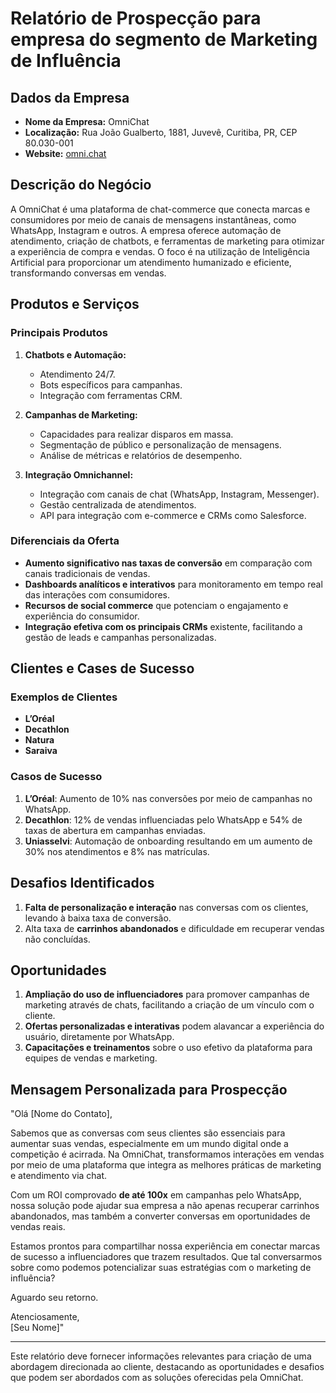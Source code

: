 # Relatório de Prospecção para empresa do segmento de Marketing de Influência

## Dados da Empresa
- **Nome da Empresa:** OmniChat
- **Localização:** Rua João Gualberto, 1881, Juvevê, Curitiba, PR, CEP 80.030-001
- **Website:** [omni.chat](https://omni.chat)
  
## Descrição do Negócio
A OmniChat é uma plataforma de chat-commerce que conecta marcas e consumidores por meio de canais de mensagens instantâneas, como WhatsApp, Instagram e outros. A empresa oferece automação de atendimento, criação de chatbots, e ferramentas de marketing para otimizar a experiência de compra e vendas. O foco é na utilização de Inteligência Artificial para proporcionar um atendimento humanizado e eficiente, transformando conversas em vendas.

## Produtos e Serviços
### Principais Produtos
1. **Chatbots e Automação:**
   - Atendimento 24/7.
   - Bots específicos para campanhas.
   - Integração com ferramentas CRM.
   
2. **Campanhas de Marketing:**
   - Capacidades para realizar disparos em massa.
   - Segmentação de público e personalização de mensagens.
   - Análise de métricas e relatórios de desempenho.

3. **Integração Omnichannel:**
   - Integração com canais de chat (WhatsApp, Instagram, Messenger).
   - Gestão centralizada de atendimentos.
   - API para integração com e-commerce e CRMs como Salesforce.

### Diferenciais da Oferta
- **Aumento significativo nas taxas de conversão** em comparação com canais tradicionais de vendas.
- **Dashboards analíticos e interativos** para monitoramento em tempo real das interações com consumidores.
- **Recursos de social commerce** que potenciam o engajamento e experiência do consumidor.
- **Integração efetiva com os principais CRMs** existente, facilitando a gestão de leads e campanhas personalizadas.

## Clientes e Cases de Sucesso
### Exemplos de Clientes
- **L’Oréal**
- **Decathlon**
- **Natura**
- **Saraiva**
  
### Casos de Sucesso
1. **L’Oréal**: Aumento de 10% nas conversões por meio de campanhas no WhatsApp.
2. **Decathlon**: 12% de vendas influenciadas pelo WhatsApp e 54% de taxas de abertura em campanhas enviadas.
3. **Uniasselvi**: Automação de onboarding resultando em um aumento de 30% nos atendimentos e 8% nas matrículas.

## Desafios Identificados
1. **Falta de personalização e interação** nas conversas com os clientes, levando à baixa taxa de conversão.
2. Alta taxa de **carrinhos abandonados** e dificuldade em recuperar vendas não concluídas.

## Oportunidades
1. **Ampliação do uso de influenciadores** para promover campanhas de marketing através de chats, facilitando a criação de um vínculo com o cliente.
2. **Ofertas personalizadas e interativas** podem alavancar a experiência do usuário, diretamente por WhatsApp.
3. **Capacitações e treinamentos** sobre o uso efetivo da plataforma para equipes de vendas e marketing.

## Mensagem Personalizada para Prospecção
"Olá [Nome do Contato],

Sabemos que as conversas com seus clientes são essenciais para aumentar suas vendas, especialmente em um mundo digital onde a competição é acirrada. Na OmniChat, transformamos interações em vendas por meio de uma plataforma que integra as melhores práticas de marketing e atendimento via chat.

Com um ROI comprovado **de até 100x** em campanhas pelo WhatsApp, nossa solução pode ajudar sua empresa a não apenas recuperar carrinhos abandonados, mas também a converter conversas em oportunidades de vendas reais.  

Estamos prontos para compartilhar nossa experiência em conectar marcas de sucesso a influenciadores que trazem resultados. Que tal conversarmos sobre como podemos potencializar suas estratégias com o marketing de influência? 

Aguardo seu retorno.

Atenciosamente,  
[Seu Nome]"

---

Este relatório deve fornecer informações relevantes para criação de uma abordagem direcionada ao cliente, destacando as oportunidades e desafios que podem ser abordados com as soluções oferecidas pela OmniChat.
